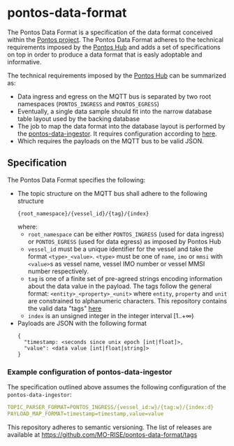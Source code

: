 # pontos-data-format

The Pontos Data Format is a specification of the data format conceived within the [Pontos project](https://pontos.ri.se). The Pontos Data Format adheres to the technical requirements imposed by the [Pontos Hub](https://github.com/MO-RISE/pontos-hub) and adds a set of specifications on top in order to produce a data format that is easly adoptable and informative.

The technical requirements imposed by the [Pontos Hub](https://github.com/MO-RISE/pontos-hub) can be summarized as:
* Data ingress and egress on the MQTT bus is separated by two root namespaces (`PONTOS_INGRESS` and `PONTOS_EGRESS`)
* Eventually, a single data sample should fit into the narrow database table layout used by the backing database
* The job to map the data format into the database layout is performed by the [pontos-data-ingestor](https://github.com/MO-RISE/pontos-data-ingestor). It requires configuration according to [here](https://github.com/MO-RISE/pontos-data-ingestor#specifics).
* Which requires the payloads on the MQTT bus to be valid JSON.

## Specification

The Pontos Data Format specifies the following:
* The topic structure on the MQTT bus shall adhere to the following structure
  ```
  {root_namespace}/{vessel_id}/{tag}/{index}
  ```
  where:
  * `root_namespace` can be either `PONTOS_INGRESS` (used for data ingress) or `PONTOS_EGRESS` (used for data egress) as imposed by Pontos Hub
  * `vessel_id` must be a unique identifier for the vessel and take the format `<type>_<value>`. `<type>` must be one of `name`, `imo` or `mmsi` with `<value>`s as vessel name, vessel IMO number or vessel MMSI number respectively.
  * `tag` is one of a finite set of pre-agreed strings encoding information about the data value in the payload. The tags follow the general format: `<entity>_<property>_<unit>` where `entity`, `property` and `unit` are constrained to alphanumeric characters. This repository contains the valid data "tags" [here](./tags.md)
  * `index` is an unsigned integer in the integer interval [1..+∞)
* Payloads are JSON with the following format
  ```
  {
    "timestamp: <seconds since unix epoch [int|float]>,
    "value": <data value [int|float|string]>
  }
  ```

### Example configuration of pontos-data-ingestor
The specification outlined above assumes the following configuration of the `pontos-data-ingestor`:
```yaml
TOPIC_PARSER_FORMAT=PONTOS_INGRESS/{vessel_id:w}/{tag:w}/{index:d}
PAYLOAD_MAP_FORMAT=timestamp=timestamp,value=value
```



This repository adheres to semantic versioning. The list of releases are available at https://github.com/MO-RISE/pontos-data-format/tags


